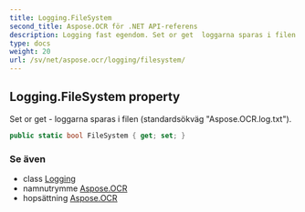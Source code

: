 ```yaml
---
title: Logging.FileSystem
second_title: Aspose.OCR för .NET API-referens
description: Logging fast egendom. Set or get  loggarna sparas i filen standardsökväg Aspose.OCR.log.txt.
type: docs
weight: 20
url: /sv/net/aspose.ocr/logging/filesystem/
---
```

## Logging.FileSystem property

Set or get - loggarna sparas i filen (standardsökväg "Aspose.OCR.log.txt").

```csharp
public static bool FileSystem { get; set; }
```

### Se även

* class [Logging](../)
* namnutrymme [Aspose.OCR](../../logging/)
* hopsättning [Aspose.OCR](../../../)


